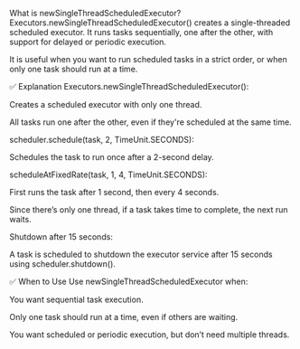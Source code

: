 What is newSingleThreadScheduledExecutor?
Executors.newSingleThreadScheduledExecutor() creates a single-threaded scheduled executor. It runs tasks sequentially, one after the other, with support for delayed or periodic execution.

It is useful when you want to run scheduled tasks in a strict order, or when only one task should run at a time.


✅ Explanation
Executors.newSingleThreadScheduledExecutor():

Creates a scheduled executor with only one thread.

All tasks run one after the other, even if they're scheduled at the same time.

scheduler.schedule(task, 2, TimeUnit.SECONDS):

Schedules the task to run once after a 2-second delay.

scheduleAtFixedRate(task, 1, 4, TimeUnit.SECONDS):

First runs the task after 1 second, then every 4 seconds.

Since there’s only one thread, if a task takes time to complete, the next run waits.

Shutdown after 15 seconds:

A task is scheduled to shutdown the executor service after 15 seconds using scheduler.shutdown().

✅ When to Use
Use newSingleThreadScheduledExecutor when:

You want sequential task execution.

Only one task should run at a time, even if others are waiting.

You want scheduled or periodic execution, but don’t need multiple threads.